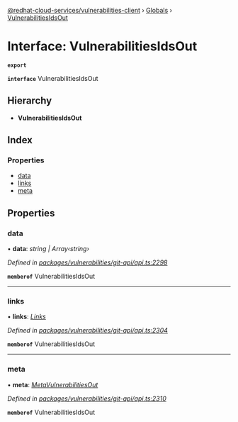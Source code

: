 [@redhat-cloud-services/vulnerabilities-client](../README.md) › [Globals](../globals.md) › [VulnerabilitiesIdsOut](vulnerabilitiesidsout.md)

# Interface: VulnerabilitiesIdsOut

**`export`** 

**`interface`** VulnerabilitiesIdsOut

## Hierarchy

* **VulnerabilitiesIdsOut**

## Index

### Properties

* [data](vulnerabilitiesidsout.md#data)
* [links](vulnerabilitiesidsout.md#links)
* [meta](vulnerabilitiesidsout.md#meta)

## Properties

###  data

• **data**: *string | Array‹string›*

*Defined in [packages/vulnerabilities/git-api/api.ts:2298](https://github.com/RedHatInsights/javascript-clients/blob/master/packages/vulnerabilities/git-api/api.ts#L2298)*

**`memberof`** VulnerabilitiesIdsOut

___

###  links

• **links**: *[Links](links.md)*

*Defined in [packages/vulnerabilities/git-api/api.ts:2304](https://github.com/RedHatInsights/javascript-clients/blob/master/packages/vulnerabilities/git-api/api.ts#L2304)*

**`memberof`** VulnerabilitiesIdsOut

___

###  meta

• **meta**: *[MetaVulnerabilitiesOut](metavulnerabilitiesout.md)*

*Defined in [packages/vulnerabilities/git-api/api.ts:2310](https://github.com/RedHatInsights/javascript-clients/blob/master/packages/vulnerabilities/git-api/api.ts#L2310)*

**`memberof`** VulnerabilitiesIdsOut
